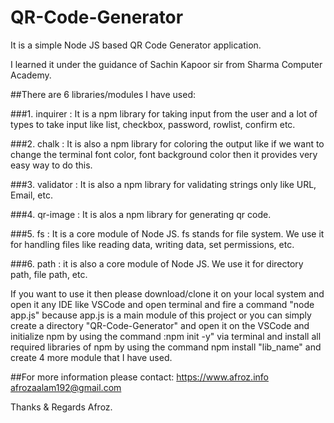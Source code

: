 # QR-Code-Generator
It is a simple Node JS based QR Code Generator application.

I learned it under the guidance of Sachin Kapoor sir from Sharma Computer Academy.

##There are 6 libraries/modules I have used:

###1. inquirer : It is a npm library for taking input from the user and a lot of types to take input like list, checkbox, password, rowlist, confirm etc.

###2. chalk : It is also a npm library for coloring the output like if we want to change the terminal font color, font background color then it provides very easy way to do this.

###3. validator : It is also a npm library for validating strings only like URL, Email, etc.

###4. qr-image : It is alos a npm library for generating qr code.

###5. fs : It is a core module of Node JS. fs stands for file system. We use it for handling files like reading data, writing data, set permissions, etc.

###6. path : it is also a core module of Node JS. We use it for directory path, file path, etc.

If you want to use it then please download/clone it on your local system and open it any IDE like VSCode and open terminal and fire a command "node app.js" because app.js is a main module of this project
or
you can simply create a directory "QR-Code-Generator" and open it on the VSCode and initialize npm by using the command :npm init -y" via terminal and install all required libraries of npm by using the command npm install "lib_name" and create 4 more module that I have used.


##For more information please contact:
https://www.afroz.info
afrozaalam192@gmail.com

Thanks & Regards
Afroz.

